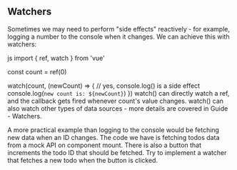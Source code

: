 ## Watchers
Sometimes we may need to perform "side effects" reactively - for example, logging a number to the console when it changes. We can achieve this with watchers:

js
import { ref, watch } from 'vue'

const count = ref(0)

watch(count, (newCount) => {
  // yes, console.log() is a side effect
  console.log(`new count is: ${newCount}`)
})
watch() can directly watch a ref, and the callback gets fired whenever count's value changes. watch() can also watch other types of data sources - more details are covered in Guide - Watchers.

A more practical example than logging to the console would be fetching new data when an ID changes. The code we have is fetching todos data from a mock API on component mount. There is also a button that increments the todo ID that should be fetched. Try to implement a watcher that fetches a new todo when the button is clicked.